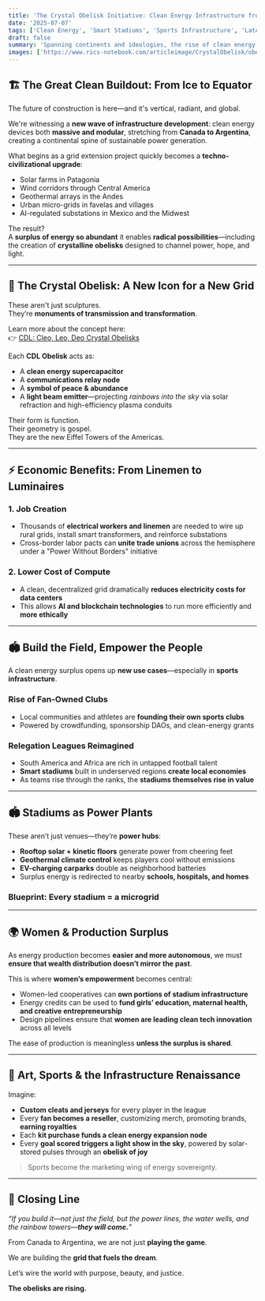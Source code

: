 ```yaml
---
title: 'The Crystal Obelisk Initiative: Clean Energy Infrastructure from Canada to Argentina 🔋🏗️🌈'
date: '2025-07-07'
tags: ['Clean Energy', 'Smart Stadiums', 'Sports Infrastructure', 'LatAm Construction', 'Crystal Obelisks']
draft: false
summary: 'Spanning continents and ideologies, the rise of clean energy megastructures—from smart stadiums to power-positive obelisks—offers a radical new construction mandate for the Americas. A surplus in renewable energy unlocks a wave of empowerment, decentralized sports economies, and rainbow-casting obelisks that electrify both cities and spirits.'
images: ['https://www.rics-notebook.com/articleimage/CrystalObelisk/obeliskskybeam.webp']
---
```


## 🏗️ The Great Clean Buildout: From Ice to Equator

The future of construction is here—and it's vertical, radiant, and global.

We're witnessing a **new wave of infrastructure development**: clean energy devices both **massive and modular**, stretching from **Canada to Argentina**, creating a continental spine of sustainable power generation.

What begins as a grid extension project quickly becomes a **techno-civilizational upgrade**:

- Solar farms in Patagonia  
- Wind corridors through Central America  
- Geothermal arrays in the Andes  
- Urban micro-grids in favelas and villages  
- AI-regulated substations in Mexico and the Midwest

The result?  
A **surplus of energy so abundant** it enables **radical possibilities**—including the creation of **crystalline obelisks** designed to channel power, hope, and light.

---

## 💠 The Crystal Obelisk: A New Icon for a New Grid

These aren't just sculptures.  
They’re **monuments of transmission and transformation**.

Learn more about the concept here:  
👉 [CDL: Cleo, Leo, Deo Crystal Obelisks](https://example.com/crystal-obelisk-info)

Each **CDL Obelisk** acts as:

- A **clean energy supercapacitor**  
- A **communications relay node**  
- A **symbol of peace & abundance**  
- A **light beam emitter**—projecting *rainbows into the sky* via solar refraction and high-efficiency plasma conduits

Their form is function.  
Their geometry is gospel.  
They are the new Eiffel Towers of the Americas.

---

## ⚡ Economic Benefits: From Linemen to Luminaires

### 1. **Job Creation**
- Thousands of **electrical workers and linemen** are needed to wire up rural grids, install smart transformers, and reinforce substations
- Cross-border labor pacts can **unite trade unions** across the hemisphere under a "Power Without Borders" initiative

### 2. **Lower Cost of Compute**
- A clean, decentralized grid dramatically **reduces electricity costs for data centers**
- This allows **AI and blockchain technologies** to run more efficiently and **more ethically**

---

## 🏟️ Build the Field, Empower the People

A clean energy surplus opens up **new use cases**—especially in **sports infrastructure**.

### Rise of Fan-Owned Clubs

- Local communities and athletes are **founding their own sports clubs**
- Powered by crowdfunding, sponsorship DAOs, and clean-energy grants

### Relegation Leagues Reimagined

- South America and Africa are rich in untapped football talent
- **Smart stadiums** built in underserved regions **create local economies**
- As teams rise through the ranks, the **stadiums themselves rise in value**

---

## 🏟️ Stadiums as Power Plants

These aren’t just venues—they’re **power hubs**:

- **Rooftop solar + kinetic floors** generate power from cheering feet  
- **Geothermal climate control** keeps players cool without emissions  
- **EV-charging carparks** double as neighborhood batteries  
- Surplus energy is redirected to nearby **schools, hospitals, and homes**

### Blueprint: Every stadium = a microgrid

---

## 🌍 Women & Production Surplus

As energy production becomes **easier and more autonomous**, we must **ensure that wealth distribution doesn’t mirror the past**.

This is where **women’s empowerment** becomes central:

- Women-led cooperatives can **own portions of stadium infrastructure**
- Energy credits can be used to **fund girls’ education, maternal health, and creative entrepreneurship**
- Design pipelines ensure that **women are leading clean tech innovation** across all levels

The ease of production is meaningless **unless the surplus is shared**.

---

## 🎨 Art, Sports & the Infrastructure Renaissance

Imagine:

- **Custom cleats and jerseys** for every player in the league  
- Every **fan becomes a reseller**, customizing merch, promoting brands, **earning royalties**  
- Each **kit purchase funds a clean energy expansion node**  
- Every **goal scored triggers a light show in the sky**, powered by solar-stored pulses through an **obelisk of joy**

> Sports become the marketing wing of energy sovereignty.

---

## 🌈 Closing Line

*“If you build it—not just the field, but the power lines, the water wells, and the rainbow towers—**they will come.**”*

From Canada to Argentina, we are not just **playing the game**.

We are building the **grid that fuels the dream**.

Let’s wire the world with purpose, beauty, and justice.

**The obelisks are rising.**

